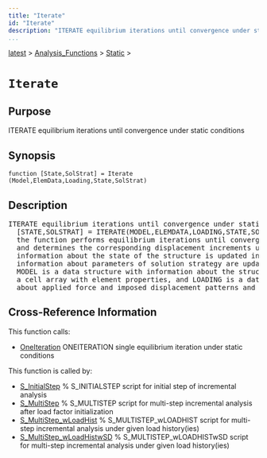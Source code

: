 ```yaml
---
title: "Iterate"
id: "Iterate"
description: "ITERATE equilibrium iterations until convergence under static conditions"
...
```


<!-- <a name="_top"></a> -->
<!-- <div><a href="../../../.autoindex.md">Home</a> &gt;  -->
 <a href="#">latest</a> &gt; <a href="#">Analysis_Functions</a> &gt; <a href=".autoindex.md">Static</a> &gt; 
<!-- Iterate.m</div> -->

<!--<table width="100%"><tr><td align="left"><a href="../../../.autoindex.md"><img alt="<" border="0" src="../../../left.png">&nbsp;Master index</a></td>
<td align="right"><a href=".autoindex.md">Index for latest\Analysis_Functions\Static&nbsp;<img alt=">" border="0" src="../../../right.png"></a></td></tr></table>-->
# `Iterate`



## <a name="_name"></a>Purpose


ITERATE equilibrium iterations until convergence under static conditions

<!-- <div class="box"><strong>ITERATE equilibrium iterations until convergence under static conditions</strong></div> -->

## <a name="_synopsis"></a>Synopsis

`function [State,SolStrat] = Iterate (Model,ElemData,Loading,State,SolStrat)` 

## Description


<pre class="comment">ITERATE equilibrium iterations until convergence under static conditions
  [STATE,SOLSTRAT] = ITERATE(MODEL,ELEMDATA,LOADING,STATE,SOLSTRAT)
  the function performs equilibrium iterations until convergence under the applied loading
  and determines the corresponding displacement increments under static conditions;
  information about the state of the structure is updated in STATE and
  information about parameters of solution strategy are updated in SOLSTRAT;
  MODEL is a data structure with information about the structural model, ELEMDATA is
  a cell array with element properties, and LOADING is a data structure with information
  about applied force and imposed displacement patterns and corresponding load histories</pre>
<!-- <div class="fragment"><pre class="comment">ITERATE equilibrium iterations until convergence under static conditions
  [STATE,SOLSTRAT] = ITERATE(MODEL,ELEMDATA,LOADING,STATE,SOLSTRAT)
  the function performs equilibrium iterations until convergence under the applied loading
  and determines the corresponding displacement increments under static conditions;
  information about the state of the structure is updated in STATE and
  information about parameters of solution strategy are updated in SOLSTRAT;
  MODEL is a data structure with information about the structural model, ELEMDATA is
  a cell array with element properties, and LOADING is a data structure with information
  about applied force and imposed displacement patterns and corresponding load histories</pre></div> -->

<!-- crossreference -->
## <a name="_cross"></a>Cross-Reference Information

This function calls:
<ul style="list-style-image:url(../../../matlabicon.gif)">
<li><a href="/Functions/OneIteration" class="code" title="function [State,SolStrat] = OneIteration (Model,ElemData,Loading,State,SolStrat)">OneIteration</a>	ONEITERATION single equilibrium iteration under static conditions</li></ul>

This function is called by:
<ul style="list-style-image:url(../../../matlabicon.gif)">
<li><a href="../../../latest/Solution_Scripts/S_InitialStep.md" class="code" title="">S_InitialStep</a>	% S_INITIALSTEP script for initial step of incremental analysis</li><li><a href="../../../latest/Solution_Scripts/S_MultiStep.md" class="code" title="">S_MultiStep</a>	% S_MULTISTEP script for multi-step incremental analysis after load factor initialization</li><li><a href="../../../latest/Solution_Scripts/S_MultiStep_wLoadHist.md" class="code" title="">S_MultiStep_wLoadHist</a>	% S_MULTISTEP_wLOADHIST script for multi-step incremental analysis under given load history(ies)</li><li><a href="../../../latest/Solution_Scripts/S_MultiStep_wLoadHistwSD.md" class="code" title="">S_MultiStep_wLoadHistwSD</a>	% S_MULTISTEP_wLOADHISTwSD script for multi-step incremental analysis under given load history(ies)</li></ul>
<!-- crossreference -->




<!-- <hr><address>Generated on Mon 15-Feb-2021 18:38:47 by <strong><a href="http://www.artefact.tk/software/matlab/m2html/" title="Matlab Documentation in HTML">m2html</a></strong> &copy; 2005</address> -->